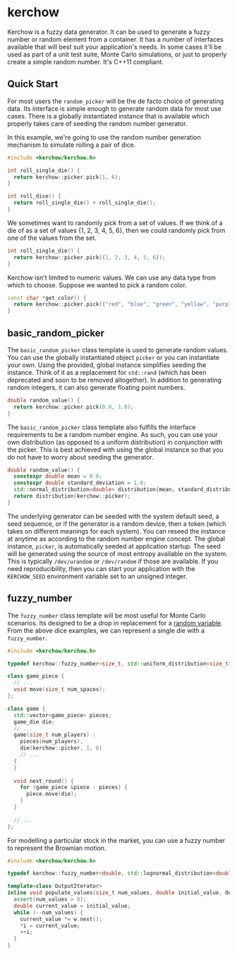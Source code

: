 # kerchow
Kerchow is a fuzzy data generator.  It can be used to generate a fuzzy number or random element from a container.  It has a number of interfaces available that will best suit your application's needs.  In some cases it'll be used as part of a unit test suite, Monte Carlo simulations, or just to properly create a simple random number.  It's C++11 compliant.

## Quick Start
For most users the `random_picker` will be the de facto choice of generating data.  Its interface is simple enough to generate random data for most use cases.  There is a globally instantiated instance that is available which properly takes care of seeding the random number generator.

In this example, we're going to use the random number generation mechanism to simulate rolling a pair of dice.
```cpp
#include <kerchow/kerchow.h>

int roll_single_die() {
  return kerchow::picker.pick(1, 6);
}

int roll_dice() {
  return roll_single_die() + roll_single_die();
}
```

We sometimes want to randomly pick from a set of values.  If we think of a die of as a set of values {1, 2, 3, 4, 5, 6}, then we could randomly pick from one of the values from the set.
```cpp
int roll_single_die() {
  return kerchow::picker.pick({1, 2, 3, 4, 5, 6});
}
```

Kerchow isn't limited to numeric values.  We can use any data type from which to choose.  Suppose we wanted to pick a random color.
```cpp
const char *get_color() {
  return kerchow::picker.pick({"red", "blue", "green", "yellow", "purple", "pink", "black", "white"});
}
```

## basic_random_picker
The `basic_random_picker` class template is used to generate random values.  You can use the globally instantiated object `picker` or you can instantiate your own.  Using the provided, global instance simplifies seeding the instance.  Think of it as a replacement for `std::rand` (which has been deprecated and soon to be removed altogether).  In addition to generating random integers, it can also generate floating point numbers.
```cpp
double random_value() {
  return kerchow::picker.pick(0.0, 1.0);
}
```

The `basic_random_picker` class template also fulfills the interface requirements to be a random number engine.  As such, you can use your own distribution (as opposed to a uniform distribution) in conjunction with the picker.  This is best achieved with using the global instance so that you do not have to worry about seeding the generator.
```cpp
double random_value() {
  constexpr double mean = 0.0;
  constexpr double standard_deviation = 1.0;
  std::normal_distribution<double> distribution{mean, standard_distribution};
  return distribution(kerchow::picker);
}
```

The underlying generator can be seeded with the system default seed, a seed sequence, or if the generator is a random device, then a token (which takes on different meanings for each system).  You can reseed the instance at anytime as according to the random number engine concept.  The global instance, `picker`, is automatically seeded at application startup.  The seed will be generated using the source of most entropy available on the system.  This is typically `/dev/urandom` or `/dev/random` if those are available.  If you need reproducibility, then you can start your application with the `KERCHOW_SEED` environment variable set to an unsigned integer.

## fuzzy_number
The `fuzzy_number` class template will be most useful for Monte Carlo scenarios.  Its designed to be a drop in replacement for a [random variable](https://en.wikipedia.org/wiki/Random_variable).  From the above dice examples, we can represent a single die with a `fuzzy_number`.
```cpp
#include <kerchow/kerchow.h>

typedef kerchow::fuzzy_number<size_t, std::uniform_distribution<size_t>, kerchow::random_picker> game_die;

class game_piece {
  // ...
  void move(size_t num_spaces);
};

class game {
  std::vector<game_piece> pieces;
  game_die die;
  // ...
  game(size_t num_players) :
    pieces(num_players),
    die(kerchow::picker, 1, 6)
    // ...
  {
  }
  
  void next_round() {
    for (game_piece &piece : pieces) {
      piece.move(die);
    }
  }
  
  // ...
};
```

For modelling a particular stock in the market, you can use a fuzzy number to represent the Brownian motion.
```cpp
#include <kerchow/kerchow.h>

typedef kerchow::fuzzy_number<double, std::lognormal_distribution<double>, kerchow::random_picker> brownian_motion;

template<class OutputIterator>
inline void populate_values(size_t num_values, double initial_value, OutputIterator i, brownian_motion &w) {
  assert(num_values > 0);
  double current_value = initial_value;
  while (--num_values) {
    current_value *= w.next();
    *i = current_value;
    ++i;
  }
}
```
